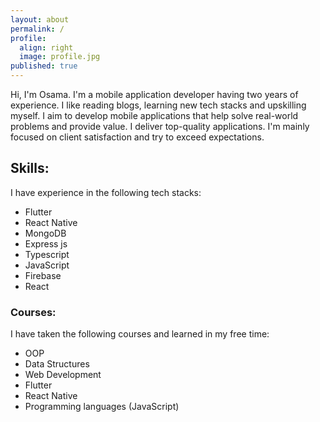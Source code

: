 ```yaml
---
layout: about
permalink: /
profile:
  align: right
  image: profile.jpg
published: true
---
```


Hi, I'm Osama. I'm a mobile application developer having two years of experience. I like reading blogs, learning new tech stacks and upskilling myself. I aim to develop mobile applications that help solve real-world problems and provide value. I deliver top-quality applications. I'm mainly focused on client satisfaction and try to exceed expectations. 

## Skills:

I have experience in the following tech stacks:
- Flutter
- React Native
- MongoDB
- Express js
- Typescript
- JavaScript
- Firebase
- React




### Courses:
I have taken the following courses and learned in my free time:

- OOP
- Data Structures
- Web Development
- Flutter 
- React Native
- Programming languages (JavaScript)
